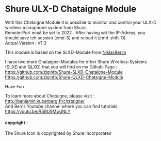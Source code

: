 # Shure ULX-D Chataigne Module
With this Chataigne Module it is possible to monitor and control your ULX-D wireless microphone system from Shure.   
Remote-Port must be set to 2022 . After having set the IP-Adress, you should save teh session (cmd-S) and reload it (cmd-shift-O).    
Actual Version : V1.3  

This module is based on the SLXD-Module from [NiklasBerlin](https://github.com/niklasberlin/Shure-SLXD-Chataigne-module)

I have two more Chataigne-Modules for other Shure Wireless-Systems (SLXD and QLXD) that you will find on my Github-Page :   
https://github.com/ziginfo/Shure-SLXD-Chataigne-Module    
https://github.com/ziginfo/Shure-QLXD-Chataigne-Module    

Have Fun

To learn more about Chataigne, please visit : http://benjamin.kuperberg.fr/chataigne/    
And Ben's Youtube channel where you can find tutorials : https://youtu.be/RSBU9MwJNLY   

#### copyright :
The Shure Icon is copyrighted by Shure Incorporated    

